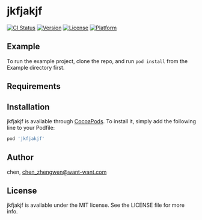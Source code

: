# jkfjakjf


[![CI Status](https://img.shields.io/travis/chen/jkfjakjf.svg?style=flat)](https://travis-ci.org/chen/jkfjakjf)
[![Version](https://img.shields.io/cocoapods/v/jkfjakjf.svg?style=flat)](https://cocoapods.org/pods/jkfjakjf)
[![License](https://img.shields.io/cocoapods/l/jkfjakjf.svg?style=flat)](https://cocoapods.org/pods/jkfjakjf)
[![Platform](https://img.shields.io/cocoapods/p/jkfjakjf.svg?style=flat)](https://cocoapods.org/pods/jkfjakjf)

## Example

To run the example project, clone the repo, and run `pod install` from the Example directory first.

## Requirements

## Installation

jkfjakjf is available through [CocoaPods](https://cocoapods.org). To install
it, simply add the following line to your Podfile:

```ruby
pod 'jkfjakjf'
```

## Author

chen, chen_zhengwen@want-want.com

## License

jkfjakjf is available under the MIT license. See the LICENSE file for more info.

